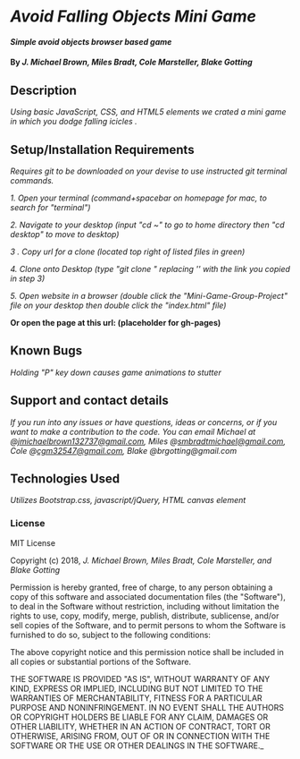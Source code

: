 


# _Avoid Falling Objects Mini Game_

#### _Simple avoid objects browser based game_

#### By _**J. Michael Brown, Miles Bradt, Cole Marsteller, Blake Gotting**_

## Description

_Using basic JavaScript, CSS, and HTML5 elements we crated a mini game in which you dodge falling icicles ._  


## Setup/Installation Requirements

 _Requires git to be downloaded on your devise to use instructed git terminal commands._

 _1. Open your terminal (command+spacebar on homepage for mac, to search for "terminal")_

 _2. Navigate to your desktop (input "cd ~" to go to home directory then "cd desktop" to move to desktop)_

 _3 . Copy url for a clone (located top right of listed files in green)_

 _4. Clone onto Desktop (type "git clone <url link>" replacing '<url link>' with the link you copied in step 3)_

 _5. Open website in a browser (double click the "Mini-Game-Group-Project" file on your desktop then double click the "index.html" file)_

**Or open the page at this url: (placeholder for gh-pages)**

## Known Bugs

 _Holding "P" key down causes game animations to stutter_

## Support and contact details

_If you run into any issues or have questions, ideas or concerns, or if you want to make a contribution to the code. You can email Michael at @jmichaelbrown132737@gmail.com, Miles @smbradtmichael@gmail.com, Cole @cgm32547@gmail.com, Blake @brgotting@gmail.com_

## Technologies Used

_Utilizes Bootstrap.css, javascript/jQuery, HTML canvas element_

### License

MIT License

Copyright (c) 2018, _J. Michael Brown, Miles Bradt, Cole Marsteller, and Blake Gotting_  

Permission is hereby granted, free of charge, to any person obtaining a copy
of this software and associated documentation files (the "Software"), to deal
in the Software without restriction, including without limitation the rights
to use, copy, modify, merge, publish, distribute, sublicense, and/or sell
copies of the Software, and to permit persons to whom the Software is
furnished to do so, subject to the following conditions:  

The above copyright notice and this permission notice shall be included in all
copies or substantial portions of the Software.

THE SOFTWARE IS PROVIDED "AS IS", WITHOUT WARRANTY OF ANY KIND, EXPRESS OR
IMPLIED, INCLUDING BUT NOT LIMITED TO THE WARRANTIES OF MERCHANTABILITY,
FITNESS FOR A PARTICULAR PURPOSE AND NONINFRINGEMENT. IN NO EVENT SHALL THE
AUTHORS OR COPYRIGHT HOLDERS BE LIABLE FOR ANY CLAIM, DAMAGES OR OTHER
LIABILITY, WHETHER IN AN ACTION OF CONTRACT, TORT OR OTHERWISE, ARISING FROM,
OUT OF OR IN CONNECTION WITH THE SOFTWARE OR THE USE OR OTHER DEALINGS IN THE
SOFTWARE._
